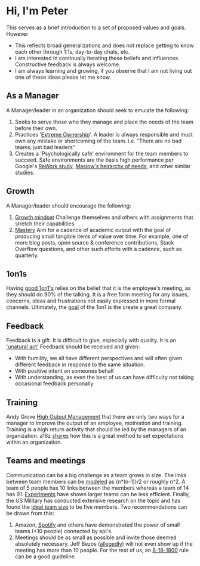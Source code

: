 # Hi, I'm Peter

This serves as a brief introduction to a set of proposed values and goals. However

* This reflects broad generalizations and does not replace getting to know each other through 1:1s, day-to-day chats, etc.
* I am interested in continually iterating these beliefs and influences. Constructive feedback is always welcome.
* I am always learning and growing, if you observe that I am not living out one of these ideas please let me know. 

## As a Manager

A Manager/leader in an organization should seek to emulate the following:

1. Seeks to serve those who they manage and place the needs of the team before their own.
2. Practices '[Extreme Ownership](https://www.amazon.com/Extreme-Ownership-U-S-Navy-SEALs-ebook/dp/B00VE4Y0Z2)'. A leader is always responsible and must own any mistake or shortcoming of the team. i.e. "There are no bad teams; just bad leaders"
3. Creates a 'Psychologically safe' environment for the team members to succeed. Safe environments are the basis high performance per Google's [ReWork study](https://rework.withgoogle.com/blog/five-keys-to-a-successful-google-team/), [Maslow's heirarchy of needs](https://en.wikipedia.org/wiki/Maslow%27s_hierarchy_of_needs), and other similar studies.

## Growth

A Manager/leader should encourage the following:

1. [Growth mindset](https://www.brainpickings.org/2014/01/29/carol-dweck-mindset/) Challenge themselves and others with assignments that stretch their capabilities
2. [Mastery](https://en.wikipedia.org/wiki/Drive:_The_Surprising_Truth_About_What_Motivates_Us) Aim for a cadence of academic output with the goal of producing small tangible items of value over time. For example, one of more blog posts, open source & conference contributions, Stack Overflow questions, and other such efforts with a cadence, such as quarterly.  

## 1on1s

Having [good 1on1's](https://a16z.com/2012/08/30/one-on-one/) relies on the belief that it is the employee's meeting, as they should do 90% of the talking. It is a free form meeting for any issues, concerns, ideas and frustrations not easily expressed in more formal channels. Ultimately, the [goal](https://a16z.com/2012/08/18/a-good-place-to-work/) of the 1on1 is the create a great company. 

## Feedback

Feedback is a gift. It is difficult to give, especially with quality. It is an ['unatural act'](https://www.radicalcandor.com/about-radical-candor/) Feedback should be received and given:

* With humility, we all have different perspectives and will often given different feedback in response to the same situation.
* With positive intent on someones behalf
* With understanding, as even the best of us can have difficulty not taking occasional feedback personally

## Training

Andy Grove [High Output Management](https://www.amazon.com/High-Output-Management-Andrew-Grove-ebook/dp/B015VACHOK/ref=sr_1_1?ie=UTF8&qid=1526430507&sr=8-1&keywords=high+output+management) that there are only two ways for a manager to improve the output of an employee, motivation and training. Training is a high return activity that should be led by the managers of an organization. a16z [shares](https://a16z.com/2010/05/14/why-startups-should-train-their-people/) how this is a great method to set expectations within an organization.

## Teams and meetings

Communication can be a big challenge as a team grows in size. The links between team members can be [modeled](http://blog.idonethis.com/two-pizza-team/) as (n*(n-1))/2 or roughly n^2. A team of 5 people has 10 links between the members whereas a team of 14 has 91. [Experiments](http://www.opim.wharton.upenn.edu/~kmilkman/2012_OBHDPb.pdf) have shown larger teams can be less efficient. Finally, the US Military has conducted extensive research on the topic and has found the [ideal team size](https://www.amazon.com/Team-Teams-Rules-Engagement-Complex/dp/1591847486) to be five members. Two recommendations can be drawn from this:

1. Amazon, [Spotify](http://www.full-stackagile.com/2016/02/14/team-organisation-squads-chapters-tribes-and-guilds/) and others have demonstrated the power of small teams (<10 people) connected by api's.
2. Meetings should be as small as possible and invite those deemed absolutely necessary. Jeff Bezos ([allegedly](https://www.cnbc.com/2017/08/16/how-jeff-bezos-two-pizza-rule-can-lead-to-more-productive-meetings.html)) will not even show up if the meeting has more than 10 people. For the rest of us, an [8-18-1800](https://hbr.org/2015/03/how-to-know-if-there-are-too-many-people-in-your-meeting) rule can be a good guideline.
